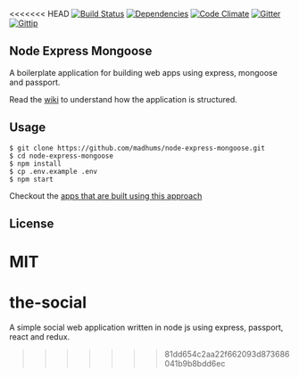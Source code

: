 <<<<<<< HEAD
[![Build Status](https://img.shields.io/travis/madhums/node-express-mongoose.svg?style=flat)](https://travis-ci.org/madhums/node-express-mongoose)
[![Dependencies](https://img.shields.io/david/madhums/node-express-mongoose.svg?style=flat)](https://david-dm.org/madhums/node-express-mongoose)
[![Code Climate](https://codeclimate.com/github/madhums/node-express-mongoose/badges/gpa.svg)](https://codeclimate.com/github/madhums/node-express-mongoose)
[![Gitter](https://badges.gitter.im/Join%20Chat.svg)](https://gitter.im/madhums/node-express-mongoose?utm_source=badge&utm_medium=badge&utm_campaign=pr-badge)
[![Gittip](https://img.shields.io/gratipay/madhums.svg?style=flat)](https://www.gratipay.com/madhums/)

## Node Express Mongoose

A boilerplate application for building web apps using express, mongoose and passport.

Read the [wiki](https://github.com/madhums/node-express-mongoose/wiki) to understand how the application is structured.

## Usage

    $ git clone https://github.com/madhums/node-express-mongoose.git
    $ cd node-express-mongoose
    $ npm install
    $ cp .env.example .env
    $ npm start

Checkout the [apps that are built using this approach](https://github.com/madhums/node-express-mongoose/wiki/Apps-built-using-this-approach)

## License

MIT
=======
# the-social
A simple social web application written in node js using express, passport, react and redux.
>>>>>>> 81dd654c2aa22f662093d873686041b9b8bdd6ec
